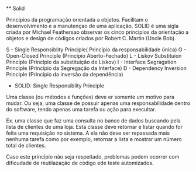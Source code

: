 ** Solid

Principios da programação orientada a objetos. Facilitam o desenvolvimento e a manutençao de uma aplicação.
SOLID é uma sigla criada por Michael Feathersao observar os cinco principios da orientação a objetos e design de códigos criados por Robert C. Martin (Uncle Bob).

S - Single Responsiblity Principle( Princípio da responsabilidade única)
O - Open-Closed Principle (Princípio Aberto-Fechado)
L - Liskov Substituion Principle (Princípio da substituição de Liskov)
I - Interface Segragation Principle (Princípio da Segregação da Interface)
D - Dependency Inversion Principle (Princípio da inversão da dependência)


* SOLID: Single Responsiblity Principle

Uma classe (ou métodos e funções) deve er somente um motivo para mudar. Ou seja, uma classe de possuir apenas uma responsabilidade dentro do software, tendo apenas uma tarefa ou ação para execultar.

Ex. uma classe que faz uma consulta no banco de dados buscando pela lista de clientes de uma loja. Esta classe deve retornar e listar quando for feita uma requisição no sistema. A ela não deve ser repassada mais nenhuma tarefa como por exemplo, retornar a lista e mostrar um número total de clientes.

Caso este princípio não seja respeitado, problemas podem ocorrer com dificudade de reutilazação de código ede teste automizados.